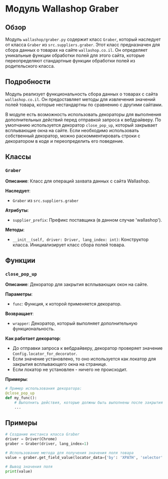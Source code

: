 # Модуль Wallashop Graber

## Обзор

Модуль `wallashop/graber.py` содержит класс `Graber`, который наследует от класса `Graber` из `src.suppliers.graber`. Этот класс предназначен для сбора данных о товарах на сайте `wallashop.co.il`. Он определяет уникальные функции обработки полей для этого сайта, которые переопределяют стандартные функции обработки полей из родительского класса.

## Подробности

Модуль реализует функциональность сбора данных о товарах с сайта `wallashop.co.il`. Он предоставляет методы для извлечения значений полей товара, которые нестандартны по сравнению с другими сайтами. 

В модуле есть возможность использовать декораторы для выполнения дополнительных действий перед отправкой запроса к вебдрайверу. По умолчанию используется декоратор `close_pop_up`, который закрывает всплывающие окна на сайте. Если необходимо использовать собственный декоратор, можно раскомментировать строки с декоратором в коде и переопределить его поведение.

## Классы

### `Graber`

**Описание**: Класс для операций захвата данных с сайта Wallashop.

**Наследует**:
- `Graber` из `src.suppliers.graber`

**Атрибуты**:
- `supplier_prefix`: Префикс поставщика (в данном случае 'wallashop').

**Методы**:
- `__init__(self, driver: Driver, lang_index: int)`: Конструктор класса. Инициализирует класс сбора полей товара.

## Функции

### `close_pop_up`

**Описание**: Декоратор для закрытия всплывающих окон на сайте.

**Параметры**:
- `func`: Функция, к которой применяется декоратор.

**Возвращает**:
- `wrapper`: Декоратор, который выполняет дополнительную функциональность.

**Как работает декоратор**:
- До отправки запроса к вебдрайверу, декоратор проверяет значение `Config.locator_for_decorator`. 
- Если значение установлено, то оно используется как локатор для закрытия всплывающего окна на странице. 
-  Если локатор не установлен - ничего не происходит.

**Примеры**:
```python
# Пример использования декоратора:
@close_pop_up
def my_func():
    # Выполнить действия, которые должны быть выполнены после закрытия всплывающего окна.
    ...
```

## Примеры

```python
# Создание инстанса класса Graber
driver = Driver(Chrome)
graber = Graber(driver, lang_index=1)

# Использование метода для получения значения поля товара
value = graber.get_field_value(locator_data={'by': 'XPATH', 'selector': '//div[@id = 'product-price']'})

# Вывод значения поля
print(value)
```